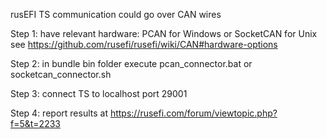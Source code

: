 rusEFI TS communication could go over CAN wires

Step 1: have relevant hardware: PCAN for Windows or SocketCAN for Unix see https://github.com/rusefi/rusefi/wiki/CAN#hardware-options

Step 2: in bundle bin folder execute pcan_connector.bat or socketcan_connector.sh

Step 3: connect TS to localhost port 29001

Step 4: report results at https://rusefi.com/forum/viewtopic.php?f=5&t=2233